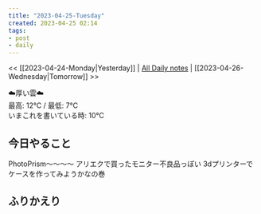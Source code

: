 ```yaml
---
title: "2023-04-25-Tuesday"
created: 2023-04-25 02:14
tags:
- post
- daily
---
```


<< [[2023-04-24-Monday|Yesterday]] | [All Daily notes](/tags/daily) | [[2023-04-26-Wednesday|Tomorrow]] >>

☁️厚い雲☁️  
最高: 12℃ / 最低: 7℃  
いまこれを書いている時: 10℃

## 今日やること

PhotoPrism〜〜〜〜
アリエクで買ったモニター不良品っぽい
3dプリンターでケースを作ってみようかなの巻

## ふりかえり